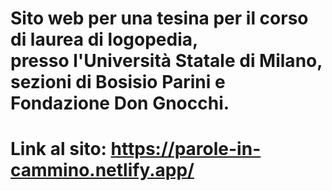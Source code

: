 # Sito web per una tesina per il corso di laurea di logopedia,<br /> presso l'Università Statale di Milano, sezioni di Bosisio Parini e Fondazione Don Gnocchi.
# Link al sito: https://parole-in-cammino.netlify.app/
